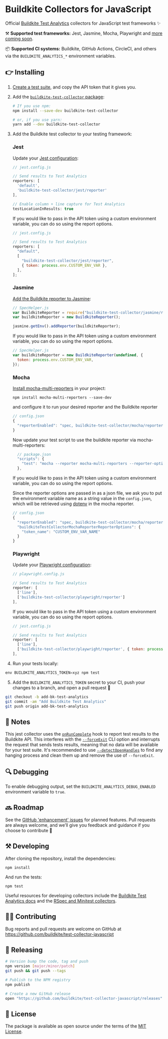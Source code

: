 # Buildkite Collectors for JavaScript

Official [Buildkite Test Analytics](https://buildkite.com/test-analytics) collectors for JavaScript test frameworks ✨

⚒ **Supported test frameworks:** Jest, Jasmine, Mocha, Playwright and [more coming soon](https://github.com/buildkite/test-collector-javascript/issues?q=is%3Aissue+is%3Aopen+label%3A%22test+frameworks%22).

📦 **Supported CI systems:** Buildkite, GitHub Actions, CircleCI, and others via the `BUILDKITE_ANALYTICS_*` environment variables.

## 👉 Installing

1. [Create a test suite](https://buildkite.com/docs/test-analytics), and copy the API token that it gives you.

2. Add the [`buildkite-test-collector` package](https://www.npmjs.com/package/buildkite-test-collector):

    ```bash
    # If you use npm:
    npm install --save-dev buildkite-test-collector

    # or, if you use yarn:
    yarn add --dev buildkite-test-collector
    ```

3. Add the Buildkite test collector to your testing framework:

    ### Jest

    Update your [Jest configuration](https://jestjs.io/docs/configuration):<br>

    ```js
    // jest.config.js

    // Send results to Test Analytics
    reporters: [
      'default',
      'buildkite-test-collector/jest/reporter'
    ],

    // Enable column + line capture for Test Analytics
    testLocationInResults: true
    ```

    If you would like to pass in the API token using a custom environment variable, you can do so using the report options.

    ```js
    // jest.config.js

    // Send results to Test Analytics
    reporters: [
      "default",
      [
        "buildkite-test-collector/jest/reporter",
        { token: process.env.CUSTOM_ENV_VAR },
      ],
    ];
    ```

    ### Jasmine

    [Add the Buildkite reporter to Jasmine](https://jasmine.github.io/setup/nodejs.html#reporters):<br>

    ```js
    // SpecHelper.js
    var BuildkiteReporter = require("buildkite-test-collector/jasmine/reporter");
    var buildkiteReporter = new BuildkiteReporter();

    jasmine.getEnv().addReporter(buildkiteReporter);
    ```

    If you would like to pass in the API token using a custom environment variable, you can do so using the report options.

    ```js
    // SpecHelper.js
    var buildkiteReporter = new BuildkiteReporter(undefined, {
      token: process.env.CUSTOM_ENV_VAR,
    });
    ```

    ### Mocha

    [Install mocha-multi-reporters](https://github.com/stanleyhlng/mocha-multi-reporters) in your project:<br>

    ```
    npm install mocha-multi-reporters --save-dev
    ```

    and configure it to run your desired reporter and the Buildkite reporter

    ```js
    // config.json
    {
      "reporterEnabled": "spec, buildkite-test-collector/mocha/reporter"
    }
    ```

    Now update your test script to use the buildkite reporter via mocha-multi-reporters:

    ```js
      // package.json
      "scripts": {
        "test": "mocha --reporter mocha-multi-reporters --reporter-options configFile=config.json"
      },
    ```

    If you would like to pass in the API token using a custom environment variable, you can do so using the report options.

    Since the reporter options are passed in as a json file, we ask you to put the environment variable name as a string value in the `config.json`, which will be retrieved using [dotenv](https://github.com/motdotla/dotenv) in the mocha reporter.

    ```js
    // config.json
    {
      "reporterEnabled": "spec, buildkite-test-collector/mocha/reporter",
      "buildkiteTestCollectorMochaReporterReporterOptions": {
        "token_name": "CUSTOM_ENV_VAR_NAME"
      }
    }
    ```

    ### Playwright

    Update your [Playwright configuration](https://playwright.dev/docs/test-configuration):<br>

    ```js
    // playwright.config.js

    // Send results to Test Analytics
    reporter: [
      ['line'],
      ['buildkite-test-collector/playwright/reporter']
    ],
    ```

    If you would like to pass in the API token using a custom environment variable, you can do so using the report options.

    ```js
    // jest.config.js

    // Send results to Test Analytics
    reporter: [
      ['line'],
      ['buildkite-test-collector/playwright/reporter', { token: process.env.CUSTOM_ENV_VAR },]
    ],
    ```

4. Run your tests locally:<br>

  ```js
  env BUILDKITE_ANALYTICS_TOKEN=xyz npm test
  ```

5. Add the `BUILDKITE_ANALYTICS_TOKEN` secret to your CI, push your changes to a branch, and open a pull request 🎉

  ```bash
  git checkout -b add-bk-test-analytics
  git commit -am "Add Buildkite Test Analytics"
  git push origin add-bk-test-analytics
  ```

## 📓 Notes

This jest collector uses the [`onRunComplete`](https://jestjs.io/docs/configuration#custom-reporters) hook to report test results to the Buildkite API. This interferes with the [`--forceExit`](https://jestjs.io/docs/cli#--forceexit) CLI option and interrupts the request that sends tests results, meaning that no data will be available for your test suite. It's recommended to use [`--detectOpenHandles`](https://jestjs.io/docs/cli#--detectopenhandles) to find any hanging process and clean them up and remove the use of `--forceExit`.

## 🔍 Debugging

To enable debugging output, set the `BUILDKITE_ANALYTICS_DEBUG_ENABLED` environment variable to `true`.

## 🔜 Roadmap

See the [GitHub 'enhancement' issues](https://github.com/buildkite/test-collector-javascript/issues?q=is%3Aissue+is%3Aopen+label%3Aenhancement) for planned features. Pull requests are always welcome, and we’ll give you feedback and guidance if you choose to contribute 💚

## ⚒ Developing

After cloning the repository, install the dependencies:

```
npm install
```

And run the tests:

```
npm test
```

Useful resources for developing collectors include the [Buildkite Test Analytics docs](https://buildkite.com/docs/test-analytics) and the [RSpec and Minitest collectors](https://github.com/buildkite/rspec-buildkite-analytics).

## 👩‍💻 Contributing

Bug reports and pull requests are welcome on GitHub at https://github.com/buildkite/test-collector-javascript

## 🚀 Releasing

```sh
# Version bump the code, tag and push
npm version [major/minor/patch]
git push && git push --tags

# Publish to the NPM registry
npm publish

# Create a new GitHub release
open "https://github.com/buildkite/test-collector-javascript/releases"
```

## 📜 License

The package is available as open source under the terms of the [MIT License](https://opensource.org/licenses/MIT).
